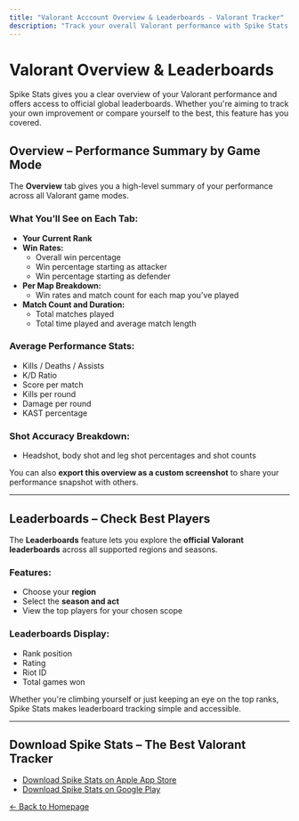 ```yaml
---
title: "Valorant Acccount Overview & Leaderboards - Valorant Tracker"
description: "Track your overall Valorant performance with Spike Stats. See win rates by map and mode, combat stats, and explore global leaderboards by region and season."
---
```


# Valorant Overview & Leaderboards

Spike Stats gives you a clear overview of your Valorant performance and offers access to official global leaderboards. Whether you're aiming to track your own improvement or compare yourself to the best, this feature has you covered.

## Overview – Performance Summary by Game Mode

The **Overview** tab gives you a high-level summary of your performance across all Valorant game modes.

### What You’ll See on Each Tab:

- **Your Current Rank**
- **Win Rates:**
  - Overall win percentage
  - Win percentage starting as attacker
  - Win percentage starting as defender
- **Per Map Breakdown:**
  - Win rates and match count for each map you've played
- **Match Count and Duration:**
  - Total matches played
  - Total time played and average match length

### Average Performance Stats:
- Kills / Deaths / Assists
- K/D Ratio
- Score per match
- Kills per round
- Damage per round
- KAST percentage

### Shot Accuracy Breakdown:
- Headshot, body shot and leg shot percentages and shot counts

You can also **export this overview as a custom screenshot** to share your performance snapshot with others.

---

## Leaderboards – Check Best Players

The **Leaderboards** feature lets you explore the **official Valorant leaderboards** across all supported regions and seasons.

### Features:
- Choose your **region**
- Select the **season and act**
- View the top players for your chosen scope

### Leaderboards Display:
- Rank position
- Rating
- Riot ID
- Total games won

Whether you're climbing yourself or just keeping an eye on the top ranks, Spike Stats makes leaderboard tracking simple and accessible.

---

## Download Spike Stats – The Best Valorant Tracker

- [Download Spike Stats on Apple App Store](https://apps.apple.com/us/app/spike-stats-for-valorant/id1541123839)  
- [Download Spike Stats on Google Play](https://play.google.com/store/apps/details?id=crocusgames.com.spikestats)

[← Back to Homepage](/)
